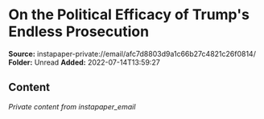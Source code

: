 # On the Political Efficacy of Trump's Endless Prosecution

**Source:** instapaper-private://email/afc7d8803d9a1c66b27c4821c26f0814/
**Folder:** Unread
**Added:** 2022-07-14T13:59:27




## Content
*Private content from instapaper_email*
